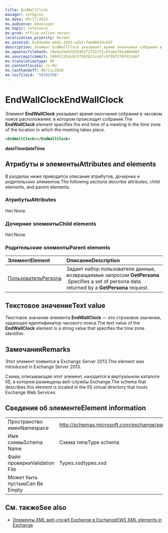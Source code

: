 ```yaml
---
title: EndWallClock
manager: sethgros
ms.date: 09/17/2015
ms.audience: Developer
ms.topic: reference
ms.prod: office-online-server
localization_priority: Normal
ms.assetid: bc04e44e-e6d1-4355-a2b1-feb6663dc647
description: Элемент EndWallClock указывает время окончания собрания в часовом поясе расположения, в котором происходит собрания.
ms.openlocfilehash: 10e4a2bde50354b2f2752751c01a6a70aa084d05
ms.sourcegitcommit: 34041125dc8c5f993b21cebfc4f8b72f0fd2cb6f
ms.translationtype: MT
ms.contentlocale: ru-RU
ms.lasthandoff: 06/11/2018
ms.locfileid: "19762356"
---
```

# <a name="endwallclock"></a><span data-ttu-id="f2cf7-103">EndWallClock</span><span class="sxs-lookup"><span data-stu-id="f2cf7-103">EndWallClock</span></span>

<span data-ttu-id="f2cf7-104">Элемент **EndWallClock** указывает время окончания собрания в часовом поясе расположения, в котором происходит собрания.</span><span class="sxs-lookup"><span data-stu-id="f2cf7-104">The **EndWallClock** element specifies the end time of a meeting in the time zone of the location in which the meeting takes place.</span></span> 
  
```XML
<EndWallClock></EndWallClock>
```

 <span data-ttu-id="f2cf7-105">**dateTime**</span><span class="sxs-lookup"><span data-stu-id="f2cf7-105">**dateTime**</span></span>
## <a name="attributes-and-elements"></a><span data-ttu-id="f2cf7-106">Атрибуты и элементы</span><span class="sxs-lookup"><span data-stu-id="f2cf7-106">Attributes and elements</span></span>

<span data-ttu-id="f2cf7-107">В разделах ниже приводится описание атрибутов, дочерних и родительских элементов.</span><span class="sxs-lookup"><span data-stu-id="f2cf7-107">The following sections describe attributes, child elements, and parent elements.</span></span>
  
### <a name="attributes"></a><span data-ttu-id="f2cf7-108">Атрибуты</span><span class="sxs-lookup"><span data-stu-id="f2cf7-108">Attributes</span></span>

<span data-ttu-id="f2cf7-109">Нет.</span><span class="sxs-lookup"><span data-stu-id="f2cf7-109">None.</span></span>
  
### <a name="child-elements"></a><span data-ttu-id="f2cf7-110">Дочерние элементы</span><span class="sxs-lookup"><span data-stu-id="f2cf7-110">Child elements</span></span>

<span data-ttu-id="f2cf7-111">Нет.</span><span class="sxs-lookup"><span data-stu-id="f2cf7-111">None.</span></span>
  
### <a name="parent-elements"></a><span data-ttu-id="f2cf7-112">Родительские элементы</span><span class="sxs-lookup"><span data-stu-id="f2cf7-112">Parent elements</span></span>

|<span data-ttu-id="f2cf7-113">**Элемент**</span><span class="sxs-lookup"><span data-stu-id="f2cf7-113">**Element**</span></span>|<span data-ttu-id="f2cf7-114">**Описание**</span><span class="sxs-lookup"><span data-stu-id="f2cf7-114">**Description**</span></span>|
|:-----|:-----|
|[<span data-ttu-id="f2cf7-115">Пользователь</span><span class="sxs-lookup"><span data-stu-id="f2cf7-115">Persona</span></span>](persona.md) <br/> |<span data-ttu-id="f2cf7-116">Задает набор пользователя данные, возвращаемые запросом **GetPersona** .</span><span class="sxs-lookup"><span data-stu-id="f2cf7-116">Specifies a set of persona data returned by a **GetPersona** request.</span></span>  <br/> |
   
## <a name="text-value"></a><span data-ttu-id="f2cf7-117">Текстовое значение</span><span class="sxs-lookup"><span data-stu-id="f2cf7-117">Text value</span></span>

<span data-ttu-id="f2cf7-118">Текстовое значение элемента **EndWallClock** — это строковое значение, задающее идентификатор часового пояса.</span><span class="sxs-lookup"><span data-stu-id="f2cf7-118">The text value of the **EndWallClock** element is a string value that specifies the time zone identifier.</span></span> 
  
## <a name="remarks"></a><span data-ttu-id="f2cf7-119">Замечания</span><span class="sxs-lookup"><span data-stu-id="f2cf7-119">Remarks</span></span>

<span data-ttu-id="f2cf7-120">Этот элемент появился в Exchange Server 2013.</span><span class="sxs-lookup"><span data-stu-id="f2cf7-120">This element was introduced in Exchange Server 2013.</span></span>
  
<span data-ttu-id="f2cf7-121">Схема, описывающая этот элемент, находится в виртуальном каталоге IIS, в котором размещены веб-службы Exchange.</span><span class="sxs-lookup"><span data-stu-id="f2cf7-121">The schema that describes this element is located in the IIS virtual directory that hosts Exchange Web Services.</span></span>
  
## <a name="element-information"></a><span data-ttu-id="f2cf7-122">Сведения об элементе</span><span class="sxs-lookup"><span data-stu-id="f2cf7-122">Element information</span></span>

|||
|:-----|:-----|
|<span data-ttu-id="f2cf7-123">Пространство имен</span><span class="sxs-lookup"><span data-stu-id="f2cf7-123">Namespace</span></span>  <br/> |http://schemas.microsoft.com/exchange/services/2006/types  <br/> |
|<span data-ttu-id="f2cf7-124">Имя схемы</span><span class="sxs-lookup"><span data-stu-id="f2cf7-124">Schema Name</span></span>  <br/> |<span data-ttu-id="f2cf7-125">Схема типа</span><span class="sxs-lookup"><span data-stu-id="f2cf7-125">Type schema</span></span>  <br/> |
|<span data-ttu-id="f2cf7-126">Файл проверки</span><span class="sxs-lookup"><span data-stu-id="f2cf7-126">Validation File</span></span>  <br/> |<span data-ttu-id="f2cf7-127">Types.xsd</span><span class="sxs-lookup"><span data-stu-id="f2cf7-127">types.xsd</span></span>  <br/> |
|<span data-ttu-id="f2cf7-128">Может быть пустым</span><span class="sxs-lookup"><span data-stu-id="f2cf7-128">Can Be Empty</span></span>  <br/> ||
   
## <a name="see-also"></a><span data-ttu-id="f2cf7-129">См. также</span><span class="sxs-lookup"><span data-stu-id="f2cf7-129">See also</span></span>



- [<span data-ttu-id="f2cf7-130">Элементы XML веб-служб Exchange в Exchange</span><span class="sxs-lookup"><span data-stu-id="f2cf7-130">EWS XML elements in Exchange</span></span>](ews-xml-elements-in-exchange.md)

